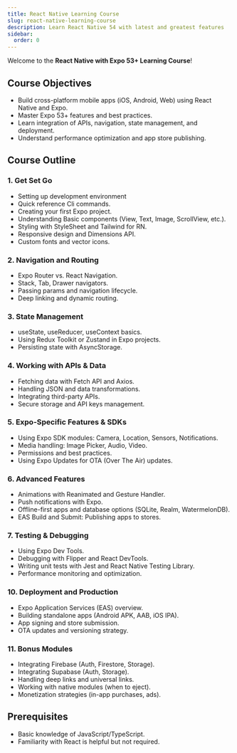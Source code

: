 ```yaml
---
title: React Native Learning Course
slug: react-native-learning-course
description: Learn React Native 54 with latest and greatest features
sidebar:
  order: 0
---
```


Welcome to the **React Native with Expo 53+ Learning Course**!

## Course Objectives

- Build cross-platform mobile apps (iOS, Android, Web) using React Native and Expo.
- Master Expo 53+ features and best practices.
- Learn integration of APIs, navigation, state management, and deployment.
- Understand performance optimization and app store publishing.

## Course Outline

### 1. Get Set Go

- Setting up development environment
- Quick reference Cli commands.
- Creating your first Expo project.
- Understanding Basic components (View, Text, Image, ScrollView, etc.).
- Styling with StyleSheet and Tailwind for RN.
- Responsive design and Dimensions API.
- Custom fonts and vector icons.

### 2. Navigation and Routing

- Expo Router vs. React Navigation.
- Stack, Tab, Drawer navigators.
- Passing params and navigation lifecycle.
- Deep linking and dynamic routing.

### 3. State Management

- useState, useReducer, useContext basics.
- Using Redux Toolkit or Zustand in Expo projects.
- Persisting state with AsyncStorage.

### 4. Working with APIs & Data

- Fetching data with Fetch API and Axios.
- Handling JSON and data transformations.
- Integrating third-party APIs.
- Secure storage and API keys management.

### 5. Expo-Specific Features & SDKs

- Using Expo SDK modules: Camera, Location, Sensors, Notifications.
- Media handling: Image Picker, Audio, Video.
- Permissions and best practices.
- Using Expo Updates for OTA (Over The Air) updates.

### 6. Advanced Features

- Animations with Reanimated and Gesture Handler.
- Push notifications with Expo.
- Offline-first apps and database options (SQLite, Realm, WatermelonDB).
- EAS Build and Submit: Publishing apps to stores.

### 7. Testing & Debugging

- Using Expo Dev Tools.
- Debugging with Flipper and React DevTools.
- Writing unit tests with Jest and React Native Testing Library.
- Performance monitoring and optimization.

### 10. Deployment and Production

- Expo Application Services (EAS) overview.
- Building standalone apps (Android APK, AAB, iOS IPA).
- App signing and store submission.
- OTA updates and versioning strategy.

### 11. Bonus Modules

- Integrating Firebase (Auth, Firestore, Storage).
- Integrating Supabase (Auth, Storage).
- Handling deep links and universal links.
- Working with native modules (when to eject).
- Monetization strategies (in-app purchases, ads).

## Prerequisites

- Basic knowledge of JavaScript/TypeScript.
- Familiarity with React is helpful but not required.
